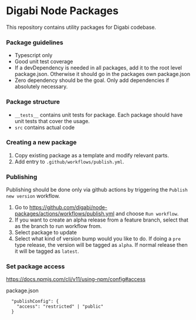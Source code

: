 # Digabi Node Packages

This repository contains utility packages for Digabi codebase.

### Package guidelines

- Typescript only
- Good unit test coverage
- If a devDependency is needed in all packages, add it to the root level package.json. Otherwise it should go in the packages own package.json
- Zero dependency should be the goal. Only add dependencies if absolutely necessary.

### Package structure

- `__tests__` contains unit tests for package. Each package should have unit tests that cover the usage.
- `src` contains actual code

### Creating a new package

1. Copy existing package as a template and modify relevant parts.
2. Add entry to `.github/workflows/publish.yml`.

### Publishing

Publishing should be done only via github actions by triggering the `Publish new version` workflow.

1. Go to https://github.com/digabi/node-packages/actions/workflows/publish.yml and choose `Run workflow`.
2. If you want to create an alpha release from a feature branch, select that as the branch to run workflow from.
3. Select package to update
4. Select what kind of version bump would you like to do. If doing a `pre` type release, the version will be
   tagged as `alpha`. If normal release then it will be tagged as `latest`.

### Set package access

https://docs.npmjs.com/cli/v11/using-npm/config#access

package.json

```
  "publishConfig": {
    "access": "restricted" | "public"
  }
```
